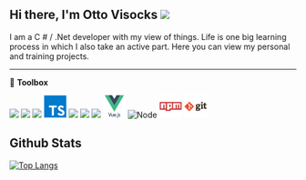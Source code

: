 <h2>Hi there, I'm Otto Visocks <img
src="https://github.com/blackcater/blackcater/raw/main/images/Hi.gif" height="32" /></h2>

I am a C # / .Net developer with my view of things. Life is one big learning process in which I also take an active part. Here you can view my personal and training projects.

---

🧰 **Toolbox**

<img src="https://cdn.jsdelivr.net/gh/devicons/devicon/icons/csharp/csharp-original.svg" width="40px"/> <img src="https://cdn.jsdelivr.net/gh/devicons/devicon/icons/dotnetcore/dotnetcore-original.svg" width="40px"/> <img src="https://cdn.jsdelivr.net/gh/devicons/devicon/icons/javascript/javascript-original.svg" width="40px"/> <img src="https://github.com/devicons/devicon/blob/master/icons/typescript/typescript-plain.svg" alt="TS" width="40"/> <img src="https://cdn.jsdelivr.net/gh/devicons/devicon/icons/html5/html5-original.svg" width="40px"/> <img src="https://cdn.jsdelivr.net/gh/devicons/devicon/icons/css3/css3-original.svg" width="40px"/> <img src="https://cdn.jsdelivr.net/gh/devicons/devicon/icons/react/react-original.svg" width="40px"/> <img src="https://github.com/devicons/devicon/blob/master/icons/vuejs/vuejs-original-wordmark.svg" alt="VueJS" width="40"> <img src="https://cdn.worldvectorlogo.com/logos/nodejs-1.svg" alt="Node" width="50" height="40"> <img src="https://github.com/devicons/devicon/blob/master/icons/npm/npm-original-wordmark.svg" alt="npm" width="40"> <img src="https://github.com/devicons/devicon/blob/master/icons/git/git-original-wordmark.svg" alt="Git" width="40">

## Github Stats
[![Top Langs](https://github-readme-stats.vercel.app/api/top-langs/?username=ottovisocks&hide_title=true&layout=compact)](https://github.com/ottovisocks?tab=repositories)

<!--
**ottovisocks/ottovisocks** is a ✨ _special_ ✨ repository because its `README.md` (this file) appears on your GitHub profile.

Here are some ideas to get you started:

- 🔭 I’m currently working on ...
- 🌱 I’m currently learning ...
- 👯 I’m looking to collaborate on ...
- 🤔 I’m looking for help with ...
- 💬 Ask me about ...
- 📫 How to reach me: ...
- 😄 Pronouns: ...
- ⚡ Fun fact: ...
🛴
-->
